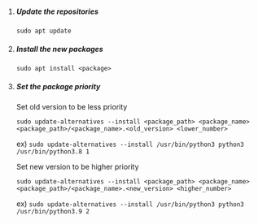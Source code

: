 1. ##### Update the repositories

   `sudo apt update`

2. ##### Install the new packages

   `sudo apt install <package>`

3. ##### Set the package priority

   Set old version to be less priority

   `sudo update-alternatives --install <package_path> <package_name> <package_path>/<package_name>.<old_version> <lower_number>`

   ex) `sudo update-alternatives --install /usr/bin/python3 python3 /usr/bin/python3.8 1`

   Set new version to be higher priority

   `sudo update-alternatives --install <package_path> <package_name> <package_path>/<package_name>.<new_version> <higher_number>`

   ex)  `sudo update-alternatives --install /usr/bin/python3 python3 /usr/bin/python3.9 2`


